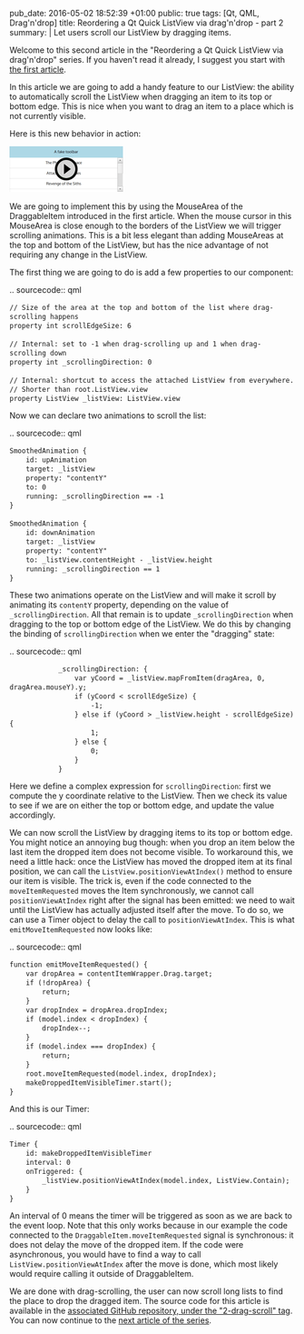 pub_date: 2016-05-02 18:52:39 +01:00
public: true
tags: [Qt, QML, Drag'n'drop]
title: Reordering a Qt Quick ListView via drag'n'drop - part 2
summary: |
    Let users scroll our ListView by dragging items.

Welcome to this second article in the "Reordering a Qt Quick ListView via drag'n'drop" series. If you haven't read it already, I suggest you start with [the first article](/2016/reordering-a-listview-via-dragndrop-1).

In this article we are going to add a handy feature to our ListView: the ability to automatically scroll the ListView when dragging an item to its top or bottom edge. This is nice when you want to drag an item to a place which is not currently visible.

Here is this new behavior in action:

[![Drag scrolling](thumb_drag-scroll.png)](drag-scroll.gif)

We are going to implement this by using the MouseArea of the DraggableItem introduced in the first article. When the mouse cursor in this MouseArea is close enough to the borders of the ListView we will trigger scrolling animations. This is a bit less elegant than adding MouseAreas at the top and bottom of the ListView, but has the nice advantage of not requiring any change in the ListView.

The first thing we are going to do is add a few properties to our component:

.. sourcecode:: qml

    // Size of the area at the top and bottom of the list where drag-scrolling happens
    property int scrollEdgeSize: 6

    // Internal: set to -1 when drag-scrolling up and 1 when drag-scrolling down
    property int _scrollingDirection: 0

    // Internal: shortcut to access the attached ListView from everywhere.
    // Shorter than root.ListView.view
    property ListView _listView: ListView.view

Now we can declare two animations to scroll the list:

.. sourcecode:: qml

    SmoothedAnimation {
        id: upAnimation
        target: _listView
        property: "contentY"
        to: 0
        running: _scrollingDirection == -1
    }

    SmoothedAnimation {
        id: downAnimation
        target: _listView
        property: "contentY"
        to: _listView.contentHeight - _listView.height
        running: _scrollingDirection == 1
    }

These two animations operate on the ListView and will make it scroll by animating its `contentY` property, depending on the value of `_scrollingDirection`. All that remain is to update `_scrollingDirection` when dragging to the top or bottom edge of the ListView. We do this by changing the binding of `scrollingDirection` when we enter the "dragging" state:

.. sourcecode:: qml

                _scrollingDirection: {
                    var yCoord = _listView.mapFromItem(dragArea, 0, dragArea.mouseY).y;
                    if (yCoord < scrollEdgeSize) {
                        -1;
                    } else if (yCoord > _listView.height - scrollEdgeSize) {
                        1;
                    } else {
                        0;
                    }
                }

Here we define a complex expression for `scrollingDirection`: first we compute the y coordinate relative to the ListView. Then we check its value to see if we are on either the top or bottom edge, and update the value accordingly.

We can now scroll the ListView by dragging items to its top or bottom edge. You might notice an annoying bug though: when you drop an item below the last item the dropped item does not become visible. To workaround this, we need a little hack: once the ListView has moved the dropped item at its final position, we can call the `ListView.positionViewAtIndex()` method to ensure our item is visible. The trick is, even if the code connected to the `moveItemRequested` moves the Item synchronously, we cannot call `positionViewAtIndex` right after the signal has been emitted: we need to wait until the ListView has actually adjusted itself after the move. To do so, we can use a Timer object to delay the call to `positionViewAtIndex`. This is what `emitMoveItemRequested` now looks like:

.. sourcecode:: qml

    function emitMoveItemRequested() {
        var dropArea = contentItemWrapper.Drag.target;
        if (!dropArea) {
            return;
        }
        var dropIndex = dropArea.dropIndex;
        if (model.index < dropIndex) {
            dropIndex--;
        }
        if (model.index === dropIndex) {
            return;
        }
        root.moveItemRequested(model.index, dropIndex);
        makeDroppedItemVisibleTimer.start();
    }

And this is our Timer:

.. sourcecode:: qml

    Timer {
        id: makeDroppedItemVisibleTimer
        interval: 0
        onTriggered: {
            _listView.positionViewAtIndex(model.index, ListView.Contain);
        }
    }

An interval of 0 means the timer will be triggered as soon as we are back to the event loop. Note that this only works because in our example the code connected to the `DraggableItem.moveItemRequested` signal is synchronous: it does not delay the move of the dropped item. If the code were asynchronous, you would have to find a way to call `ListView.positionViewAtIndex` after the move is done, which most likely would require calling it outside of DraggableItem.

We are done with drag-scrolling, the user can now scroll long lists to find the place to drop the dragged item. The source code for this article is available in the [associated GitHub repository, under the "2-drag-scroll" tag][gh]. You can now continue to the [next article of the series][next].

[gh]: https://github.com/agateau/listviewdragitem/tree/2-drag-scroll
[next]: ../reordering-a-listview-via-dragndrop-3
